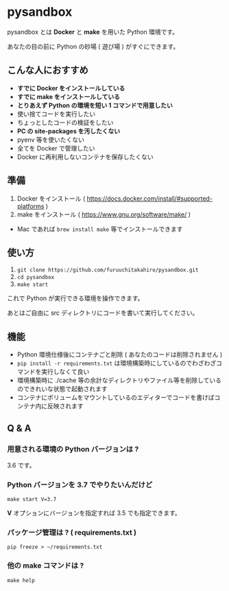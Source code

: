 # pysandbox

pysandbox とは **Docker** と **make** を用いた Python 環境です。

あなたの目の前に Python の砂場 ( 遊び場 ) がすぐにできます。

## こんな人におすすめ

- **すでに Docker をインストールしている**
- **すでに make をインストールしている**
- **とりあえず Python の環境を短い 1 コマンドで用意したい**
- 使い捨てコードを実行したい
- ちょっとしたコードの検証をしたい
- **PC の site-packages を汚したくない**
- pyenv 等を使いたくない
- 全てを Docker で管理したい
- Docker に再利用しないコンテナを保存したくない

## 準備

1. Docker をインストール ( https://docs.docker.com/install/#supported-platforms )
2. make をインストール ( https://www.gnu.org/software/make/ )
  - Mac であれば `brew install make` 等でインストールできます

## 使い方

1. `git clone https://github.com/furuuchitakahiro/pysandbox.git`
2. `cd pysandbox`
3. `make start`

これで Python が実行できる環境を操作できます。

あとはご自由に src ディレクトリにコードを書いて実行してください。

## 機能

- Python 環境仕様後にコンテナごと削除 ( あなたのコードは削除されません )
- `pip install -r requirements.txt` は環境構築時にしているのでわざわざコマンドを実行しなくて良い
- 環境構築時に ./cache 等の余計なディレクトリやファイル等を削除しているのできれいな状態で起動されます
- コンテナにボリュームをマウントしているのエディターでコードを書けばコンテナ内に反映されます

## Q & A

### 用意される環境の Python バージョンは ?

3.6 です。

### Python バージョンを 3.7 でやりたいんだけど

`make start V=3.7`

**V** オプションにバージョンを指定すれば 3.5 でも指定できます。

### パッケージ管理は ? ( requirements.txt )

`pip freeze > ~/requirements.txt`

### 他の make コマンドは ?

`make help`
